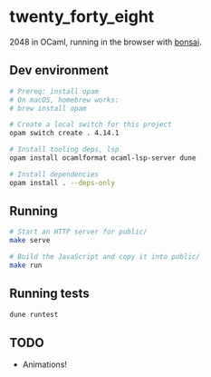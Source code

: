 # twenty_forty_eight
2048 in OCaml, running in the browser with [bonsai](https://github.com/janestreet/bonsai).

## Dev environment
```sh
# Prereq: install opam
# On macOS, homebrew works:
# brew install opam

# Create a local switch for this project
opam switch create . 4.14.1

# Install tooling deps, lsp
opam install ocamlformat ocaml-lsp-server dune

# Install dependencies
opam install . --deps-only
```

## Running
```sh
# Start an HTTP server for public/
make serve

# Build the JavaScript and copy it into public/
make run
```

## Running tests
```sh
dune runtest
```

## TODO
- Animations!
